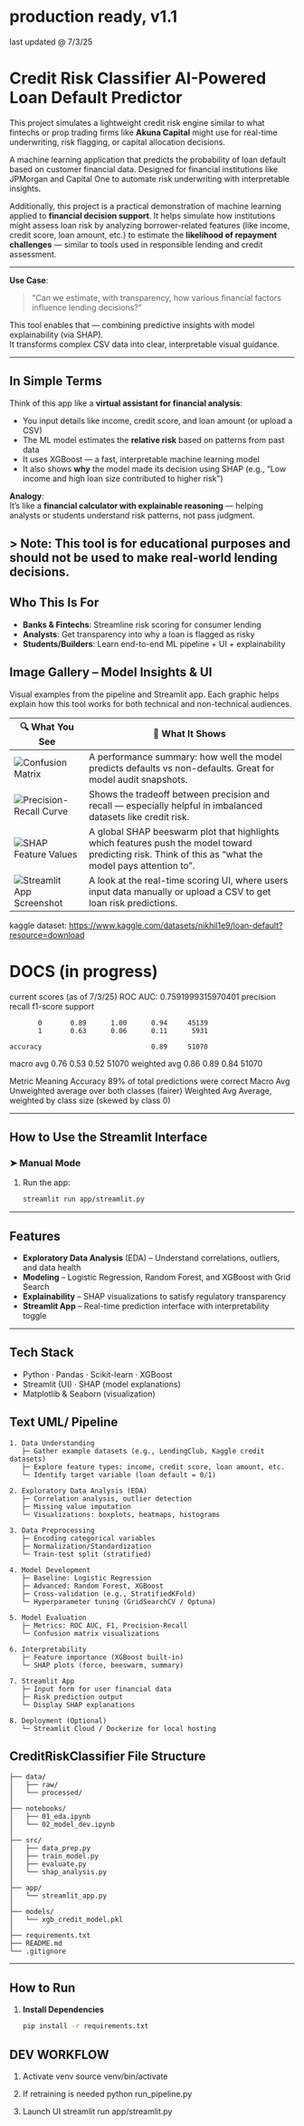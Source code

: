 # **production ready, v1.1**

last updated @ 7/3/25 

# Credit Risk Classifier  AI-Powered Loan Default Predictor

This project simulates a lightweight credit risk engine similar to what fintechs or prop trading firms like **Akuna Capital** might use for real-time underwriting, risk flagging, or capital allocation decisions.


A machine learning application that predicts the probability of loan default based on customer financial data. Designed for financial institutions like JPMorgan and Capital One to automate risk underwriting with interpretable insights.


Additionally, this project is a practical demonstration of machine learning applied to **financial decision support**. It helps simulate how institutions might assess loan risk by analyzing borrower-related features (like income, credit score, loan amount, etc.) to estimate the **likelihood of repayment challenges** — similar to tools used in responsible lending and credit assessment.

---

**Use Case**:  
> "Can we estimate, with transparency, how various financial factors influence lending decisions?"

This tool enables that — combining predictive insights with model explainability (via SHAP).  
It transforms complex CSV data into clear, interpretable visual guidance.

---

## In Simple Terms

Think of this app like a **virtual assistant for financial analysis**:

- You input details like income, credit score, and loan amount (or upload a CSV)
- The ML model estimates the **relative risk** based on patterns from past data
- It uses XGBoost — a fast, interpretable machine learning model
- It also shows **why** the model made its decision using SHAP (e.g., “Low income and high loan size contributed to higher risk”)

**Analogy**:  
It’s like a **financial calculator with explainable reasoning** — helping analysts or students understand risk patterns, not pass judgment.

**> Note: This tool is for educational purposes and should **not** be used to make real-world lending decisions.**
---

## Who This Is For

- **Banks & Fintechs**: Streamline risk scoring for consumer lending
- **Analysts**: Get transparency into why a loan is flagged as risky
- **Students/Builders**: Learn end-to-end ML pipeline + UI + explainability


## Image Gallery – Model Insights & UI

Visual examples from the pipeline and Streamlit app. Each graphic helps explain how this tool works for both technical and non-technical audiences.

| 🔍 What You See | 🧠 What It Shows |
|----------------|------------------|
| ![Confusion Matrix](images/confusion-matrix.png) | A performance summary: how well the model predicts defaults vs non-defaults. Great for model audit snapshots. |
| ![Precision-Recall Curve](images/precision-recall-curve.png) | Shows the tradeoff between precision and recall — especially helpful in imbalanced datasets like credit risk. |
| ![SHAP Feature Values](images/shap-new4.png) | A global SHAP beeswarm plot that highlights which features push the model toward predicting risk. Think of this as “what the model pays attention to”. |
| ![Streamlit App Screenshot](images/streamlit_web.png) | A look at the real-time scoring UI, where users input data manually or upload a CSV to get loan risk predictions. |


kaggle dataset: https://www.kaggle.com/datasets/nikhil1e9/loan-default?resource=download 

# DOCS (in progress)
current scores (as of 7/3/25)
ROC AUC: 0.7591999315970401
              precision    recall  f1-score   support

           0       0.89      1.00      0.94     45139
           1       0.63      0.06      0.11      5931

    accuracy                           0.89     51070
   macro avg       0.76      0.53      0.52     51070
weighted avg       0.86      0.89      0.84     51070

Metric	Meaning
Accuracy	89% of total predictions were correct
Macro Avg	Unweighted average over both classes (fairer)
Weighted Avg	Average, weighted by class size (skewed by class 0)


---

## How to Use the Streamlit Interface

### ➤ Manual Mode
1. Run the app:
   ```bash
   streamlit run app/streamlit.py


---

## Features

- **Exploratory Data Analysis** (EDA) – Understand correlations, outliers, and data health
- **Modeling** – Logistic Regression, Random Forest, and XGBoost with Grid Search
- **Explainability** – SHAP visualizations to satisfy regulatory transparency
- **Streamlit App** – Real-time prediction interface with interpretability toggle

---

## Tech Stack

- Python · Pandas · Scikit-learn · XGBoost  
- Streamlit (UI) · SHAP (model explanations)  
- Matplotlib & Seaborn (visualization)

## Text UML/ Pipeline
```
1. Data Understanding
   ├─ Gather example datasets (e.g., LendingClub, Kaggle credit datasets)
   ├─ Explore feature types: income, credit score, loan amount, etc.
   └─ Identify target variable (loan default = 0/1)

2. Exploratory Data Analysis (EDA)
   ├─ Correlation analysis, outlier detection
   ├─ Missing value imputation
   └─ Visualizations: boxplots, heatmaps, histograms

3. Data Preprocessing
   ├─ Encoding categorical variables
   ├─ Normalization/Standardization
   └─ Train-test split (stratified)

4. Model Development
   ├─ Baseline: Logistic Regression
   ├─ Advanced: Random Forest, XGBoost
   ├─ Cross-validation (e.g., StratifiedKFold)
   └─ Hyperparameter tuning (GridSearchCV / Optuna)

5. Model Evaluation
   ├─ Metrics: ROC AUC, F1, Precision-Recall
   └─ Confusion matrix visualizations

6. Interpretability
   ├─ Feature importance (XGBoost built-in)
   └─ SHAP plots (force, beeswarm, summary)

7. Streamlit App
   ├─ Input form for user financial data
   ├─ Risk prediction output
   └─ Display SHAP explanations

8. Deployment (Optional)
   └─ Streamlit Cloud / Dockerize for local hosting
```

## CreditRiskClassifier File Structure 

```
├── data/
│   ├── raw/
│   └── processed/
│
├── notebooks/
│   ├── 01_eda.ipynb
│   └── 02_model_dev.ipynb
│
├── src/
│   ├── data_prep.py
│   ├── train_model.py
│   ├── evaluate.py
│   └── shap_analysis.py
│
├── app/
│   └── streamlit_app.py
│
├── models/
│   └── xgb_credit_model.pkl
│
├── requirements.txt
├── README.md
└── .gitignore
```

---



## How to Run

1. **Install Dependencies**

   ```bash
   pip install -r requirements.txt


## DEV WORKFLOW 

1. Activate venv
source venv/bin/activate

2. If retraining is needed
python run_pipeline.py

3. Launch UI
streamlit run app/streamlit.py
